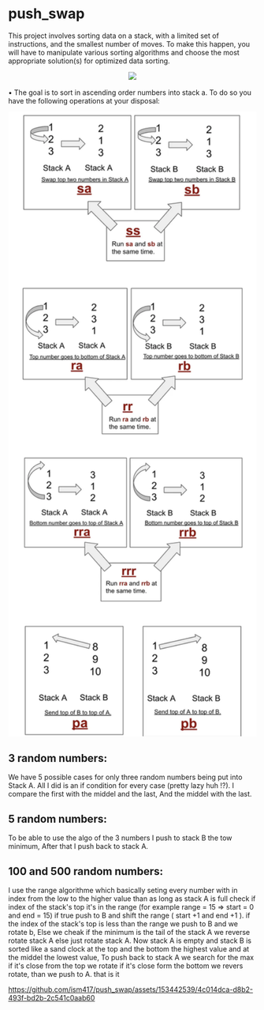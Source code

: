 # push_swap
 
This project involves sorting data on a stack, with a limited set of instructions, and the smallest number of moves. To make this happen, you will have to manipulate various sorting algorithms and choose the most appropriate solution(s) for optimized data sorting.


<p align="center">
<img src="https://media.giphy.com/media/JxOOZGYeCybkaeb5dI/giphy.gif" style="width:500px">
</p>

• The goal is to sort in ascending order numbers into stack a. To do so you have the
following operations at your disposal:
<p align="center">
<img src="./img/moves.png" style="width:700px">
</p>

## 3 random numbers:
We have 5 possible cases for only three random numbers being put into Stack A. All I did is an if condition for every case (pretty lazy huh !?). I compare the first with the middel and the last, And the middel with the last.
## 5 random numbers:
To be able to use the algo of the 3 numbers I push to stack B the tow minimum, After that I push back to stack A.
## 100 and 500 random numbers:
I use the range algorithme which basically seting every number with in index from the low to the higher value than as long as stack A is full check if index of the stack's top it's in the range (for example range = 15 => start = 0 and end = 15) if true push to B and shift the range ( start +1 and end +1 ). if the index of the stack's top is less than the range we push to B and we rotate b, Else we cheak if the minimum is the tail of the stack A we reverse rotate stack A else just rotate stack A. Now stack A is empty and stack B is sorted like a sand clock at the top and the bottom the highest value and at the middel the lowest value, To push back to stack A we search for the max if it's close from the top we rotate if it's close form the bottom we revers rotate, than we push to A. that is it 

https://github.com/ism417/push_swap/assets/153442539/4c014dca-d8b2-493f-bd2b-2c541c0aab60

